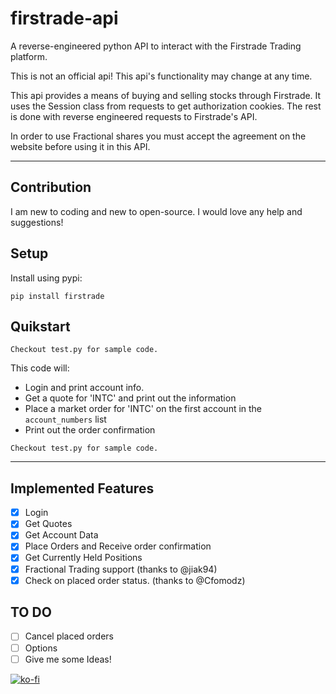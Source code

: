# firstrade-api

A reverse-engineered python API to interact with the Firstrade Trading platform.

This is not an official api! This api's functionality may change at any time.

This api provides a means of buying and selling stocks through Firstrade. It uses the Session class from requests to get authorization cookies. The rest is done with reverse engineered requests to Firstrade's API.

In order to use Fractional shares you must accept the agreement on the website before using it in this API.

---

## Contribution

I am new to coding and new to open-source. I would love any help and suggestions!

## Setup

Install using pypi:

```
pip install firstrade
```

## Quikstart

`Checkout test.py for sample code.`

This code will:
- Login and print account info.
- Get a quote for 'INTC' and print out the information
- Place a market order for 'INTC' on the first account in the `account_numbers` list
- Print out the order confirmation

`Checkout test.py for sample code.`

---

## Implemented Features

- [x] Login
- [x] Get Quotes
- [x] Get Account Data
- [x] Place Orders and Receive order confirmation
- [x] Get Currently Held Positions
- [x] Fractional Trading support (thanks to @jiak94)
- [x] Check on placed order status. (thanks to @Cfomodz)

## TO DO

- [ ] Cancel placed orders
- [ ] Options
- [ ] Give me some Ideas!

[![ko-fi](https://ko-fi.com/img/githubbutton_sm.svg)](https://ko-fi.com/O5O6PTOYG)
